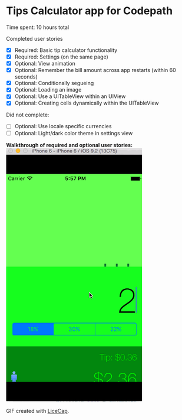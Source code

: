 Tips Calculator app for Codepath
==============

Time spent: 10 hours total

Completed user stories 
* [x] Required: Basic tip calculator functionality
* [x] Required: Settings (on the same page)
* [x] Optional: View animation
* [x] Optional: Remember the bill amount across app restarts (within 60 seconds)
* [x] Optional: Conditionally segueing
* [x] Optional: Loading an image
* [x] Optional: Use a UITableView within an UIView
* [x] Optional: Creating cells dynamically within the UITableView

Did not complete: 
* [ ] Optional: Use locale specific currencies
* [ ] Optional: Light/dark color theme in settings view 

**Walkthrough of required and optional user stories:**
![](screen_shot.gif)

GIF created with [LiceCap](http://www.cockos.com/licecap/).